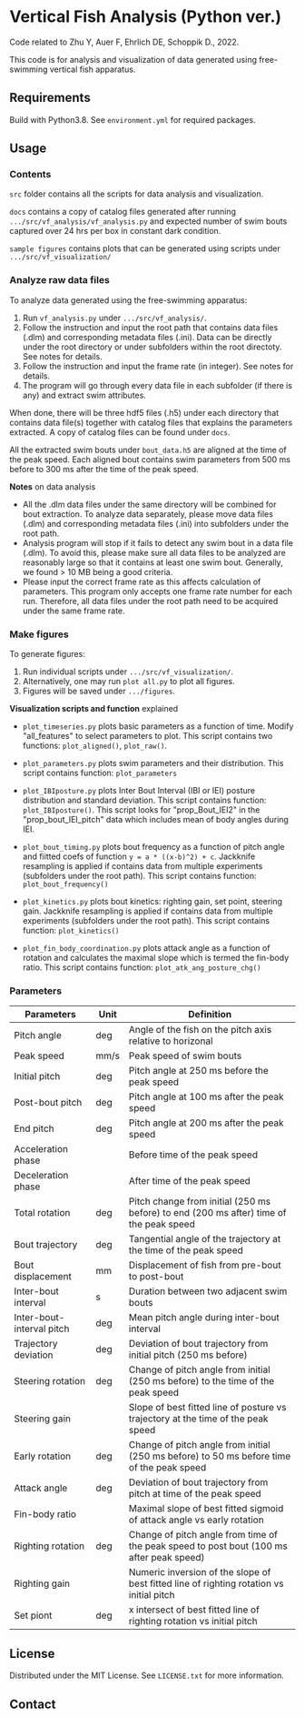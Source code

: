# Vertical Fish Analysis (Python ver.)

Code related to Zhu Y, Auer F, Ehrlich DE, Schoppik D., 2022.

This code is for analysis and visualization of data generated using free-swimming vertical fish apparatus.

## Requirements

Build with Python3.8. See `environment.yml` for required packages.

## Usage

### Contents

`src` folder contains all the scripts for data analysis and visualization.

`docs` contains a copy of catalog files generated after running `.../src/vf_analysis/vf_analysis.py` and expected number of swim bouts captured over 24 hrs per box in constant dark condition.

`sample figures` contains plots that can be generated using scripts under `.../src/vf_visualization/`

### Analyze raw data files

To analyze data generated using the free-swimming apparatus:

1. Run `vf_analysis.py` under `.../src/vf_analysis/`.
2. Follow the instruction and input the root path that contains data files (.dlm) and corresponding metadata files (.ini). Data can be directly under the root directory or under subfolders within the root directoty. See notes for details.
3. Follow the instruction and input the frame rate (in integer). See notes for details.
4. The program will go through every data file in each subfolder (if there is any) and extract swim attributes.

When done, there will be three hdf5 files (.h5) under each directory that contains data file(s) together with catalog files that explains the parameters extracted. A copy of catalog files can be found under `docs`.

All the extracted swim bouts under `bout_data.h5` are aligned at the time of the peak speed. Each aligned bout contains swim parameters from 500 ms before to 300 ms after the time of the peak speed.

**Notes** on data analysis

- All the .dlm data files under the same directory will be combined for bout extraction. To analyze data separately, please move data files (.dlm) and corresponding metadata files (.ini) into subfolders under the root path.
- Analysis program will stop if it fails to detect any swim bout in a data file (.dlm). To avoid this, please make sure all data files to be analyzed are reasonably large so that it contains at least one swim bout. Generally, we found > 10 MB being a good criteria.
- Please input the correct frame rate as this affects calculation of parameters. This program only accepts one frame rate number for each run. Therefore, all data files under the root path need to be acquired under the same frame rate.

### Make figures

To generate figures:

1. Run individual scripts under `.../src/vf_visualization/`.
2. Alternatively, one may run `plot all.py` to plot all figures.
3. Figures will be saved under `.../figures`.

**Visualization scripts and function** explained

- `plot_timeseries.py` plots basic parameters as a function of time. Modify "all_features" to select parameters to plot. This script contains two functions: `plot_aligned()`, `plot_raw()`.

- `plot_parameters.py` plots swim parameters and their distribution. This script contains function: `plot_parameters`

- `plot_IBIposture.py` plots Inter Bout Interval (IBI or IEI) posture distribution and standard deviation. This script contains function: `plot_IBIposture()`. This script looks for "prop_Bout_IEI2" in the "prop_bout_IEI_pitch" data which includes mean of body angles during IEI.

- `plot_bout_timing.py` plots bout frequency as a function of pitch angle and fiitted coefs of function `y = a * ((x-b)^2) + c`. Jackknife resampling is applied if contains data from multiple experiments (subfolders under the root path). This script contains function: `plot_bout_frequency()`

- `plot_kinetics.py` plots bout kinetics: righting gain, set point, steering gain. Jackknife resampling is applied if contains data from multiple experiments (subfolders under the root path). This script contains function: `plot_kinetics()`
- `plot_fin_body_coordination.py` plots attack angle as a function of rotation and calculates the maximal slope which is termed the fin-body ratio. This script contains function: `plot_atk_ang_posture_chg()`

### Parameters

| Parameters                | Unit | Definition                                                                                |
| ------------------------- | ---- | ----------------------------------------------------------------------------------------- |
| Pitch angle               | deg  | Angle of the fish on the pitch axis relative to horizonal                                 |
| Peak speed                | mm/s | Peak speed of swim bouts                                                                  |
| Initial pitch             | deg  | Pitch angle at 250 ms before the peak speed                                               |
| Post-bout pitch           | deg  | Pitch angle at 100 ms after the peak speed                                                |
| End pitch                 | deg  | Pitch angle at 200 ms after the peak speed                                                |
| Acceleration phase        |      | Before time of the peak speed                                                             |
| Deceleration phase        |      | After time of the peak speed                                                              |
| Total rotation            | deg  | Pitch change from initial (250 ms before) to end (200 ms after) time of the peak speed    |
| Bout trajectory           | deg  | Tangential angle of the trajectory at the time of the peak speed                          |
| Bout displacement         | mm   | Displacement of fish from pre-bout to post-bout                                           |
| Inter-bout interval       | s    | Duration between two adjacent swim bouts                                                  |
| Inter-bout-interval pitch | deg  | Mean pitch angle during inter-bout interval                                               |
| Trajectory deviation      | deg  | Deviation of bout trajectory from initial pitch (250 ms before)                           |
| Steering rotation         | deg  | Change of pitch angle from initial (250 ms before) to the time of the peak speed          |
| Steering gain             |      | Slope of best fitted line of posture vs trajectory at the time of the peak speed          |
| Early rotation            | deg  | Change of pitch angle from initial (250 ms before) to 50 ms before time of the peak speed |
| Attack angle              | deg  | Deviation of bout trajectory from pitch at time of the peak speed                         |
| Fin-body ratio            |      | Maximal slope of best fitted sigmoid of attack angle vs early rotation                    |
| Righting rotation         | deg  | Change of pitch angle from time of the peak speed to post bout (100 ms after peak speed)  |
| Righting gain             |      | Numeric inversion of the slope of best fitted line of righting rotation vs initial pitch  |
| Set piont                 | deg  | x intersect of best fitted line of righting rotation vs initial pitch                     |

## License

Distributed under the MIT License. See `LICENSE.txt` for more information.

## Contact
